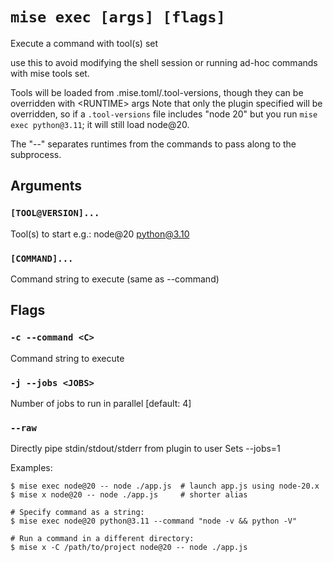 # `mise exec [args] [flags]`

Execute a command with tool(s) set

use this to avoid modifying the shell session or running ad-hoc commands with mise tools set.

Tools will be loaded from .mise.toml/.tool-versions, though they can be overridden with &lt;RUNTIME> args
Note that only the plugin specified will be overridden, so if a `.tool-versions` file
includes "node 20" but you run `mise exec python@3.11`; it will still load node@20.

The "--" separates runtimes from the commands to pass along to the subprocess.

## Arguments

### `[TOOL@VERSION]...`

Tool(s) to start e.g.: node@20 python@3.10

### `[COMMAND]...`

Command string to execute (same as --command)

## Flags

### `-c --command <C>`

Command string to execute

### `-j --jobs <JOBS>`

Number of jobs to run in parallel
[default: 4]

### `--raw`

Directly pipe stdin/stdout/stderr from plugin to user Sets --jobs=1

Examples:

    $ mise exec node@20 -- node ./app.js  # launch app.js using node-20.x
    $ mise x node@20 -- node ./app.js     # shorter alias

    # Specify command as a string:
    $ mise exec node@20 python@3.11 --command "node -v && python -V"

    # Run a command in a different directory:
    $ mise x -C /path/to/project node@20 -- node ./app.js
